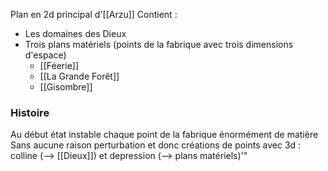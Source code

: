Plan en 2d principal d'[[Arzu]]
Contient :
- Les domaines des Dieux
- Trois plans matériels (points de la fabrique avec trois dimensions d'espace)
	- [[Féerie]]
	- [[La Grande Forêt]]
	- [[Gisombre]]

### Histoire

Au début état instable chaque point de la fabrique énormément de matière
Sans aucune raison perturbation et donc créations de points avec 3d : colline (--> [[Dieux]]) et depression (--> plans matériels)'"